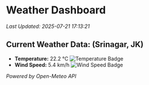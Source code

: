 
# Weather Dashboard

_Last Updated: 2025-07-21 17:13:21_

## Current Weather Data: (Srinagar, JK)
- **Temperature:** 22.2 °C ![Temperature Badge](https://img.shields.io/badge/Temperature-Medium%20Temp-green)
- **Wind Speed:** 5.4 km/h ![Wind Speed Badge](https://img.shields.io/badge/Wind%20Speed-Light%20Wind-blue)

*Powered by Open-Meteo API*
